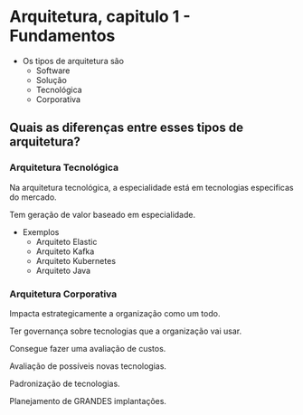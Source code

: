 # Arquitetura, capitulo 1 - Fundamentos

- Os tipos de arquitetura são
  - Software
  - Solução
  - Tecnológica
  - Corporativa

## Quais as diferenças entre esses tipos de arquitetura?

### Arquitetura Tecnológica

Na arquitetura tecnológica, a especialidade está em tecnologias especificas do mercado.

Tem geração de valor baseado em especialidade.

- Exemplos
  - Arquiteto Elastic
  - Arquiteto Kafka
  - Arquiteto Kubernetes
  - Arquiteto Java

### Arquitetura Corporativa

Impacta estrategicamente a organização como um todo.

Ter governança sobre tecnologias que a organização vai usar.

Consegue fazer uma avaliação de custos.

Avaliação de possíveis novas tecnologias.

Padronização de tecnologias.

Planejamento de GRANDES implantações.
